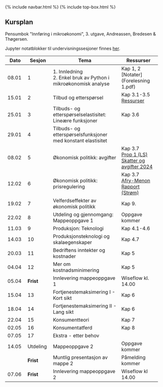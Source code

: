 {% include navbar.html %}  {% include top-box.html %}

##  Kursplan

     
Pensumbok "Innføring i mikroøkonomi", 3. utgave, Andreassen, Bredesen & Thøgersen.      

Jupyter notatblokker til undervisningssesjoner finnes [her](https://github.com/uit-sok-1006-v24/sok-1006_notater).


|Dato <img width=50/>| Sesjon <img width=50/>   | Tema <img width=300/>           | Ressurser <img width=150/>  |
|--------|----------------|---------------------------|--------------------------------------|
|08.01 | 1 | 1. Innledning <br> 2. Enkel bruk av Python i mikroøkonomisk analyse | Kap 1, 2 <br> [Notater](Forelesning 1.pdf)     |
|15.01 | 2 | Tilbud og etterspørsel |Kap 3.1-3.5 <br> [Ressurser](ressurser_tilbud_ettersp.md)   |
|25.01| 3| Tilbuds- og etterspørselselastisitet: Lineære funksjoner|Kap 3.6 |
|29.01 | 4 | Tilbuds- og etterspørselsfunksjoner med konstant elastisitet |  |
|08.02 | 5 | Økonomisk politikk: avgifter | Kap 3.7 <br> [Prop 1 (LS) Skatter og avgifter 2024](https://www.regjeringen.no/contentassets/74e37d21af5c423bb247871958884e0e/no/pdfs/prp202320240001ls0dddpdfs.pdf) |
|12.02| 6| Økonomisk politikk: prisregulering         | Kap 3.7 <br> [Afry-Menon Rapport (Strøm)](/artikler/afry_menon_oed_endelig-rapport.pdf)    |
|19.02 | 7 | Velferdseffekter av økonomisk politikk | Kap 9. |
|22.02| 8 |Utdeling og gjennomgang: Mappeoppgave 1| Oppgave kommer|
|11.03 | 9 |Produksjon: Teknologi   |Kap 4.1-4.6   |
|14.03 | 10| Produksjonsteknologi og skalaegenskaper    |Kap 4.7     |
|20.03 | 11 |Bedriftens inntekter og kostnader   |Kap 5    |
|04.04 | 12  |Mer om kostnadsminimering   |Kap 5    |
|05.04|**Frist**|Innlevering mappeoppgave 1| Wiseflow kl. 14.00|
|15.04 | 13 | Fortjenestemaksimering I - Kort sikt  | Kap 6    |
|18.04 | 14  | Fortjenestemaksimering II - Lang sikt   |Kap 6   |
|22.04 | 15 |Konsumentteori   |Kap 7  |
|02.05 | 16 |Konsumentatferd   | Kap 8  |
|07.05 | 17 | Ekstra - etter behov    |   |
|14.05| Utdeling| Mappeoppgave 2| Oppgave kommer|
|| **Frist**| Muntlig presentasjon av mappe 2| Påmelding kommer|
|07.06|**Frist**|Innlevering mappeoppgave 2| Wiseflow kl 14.00|






